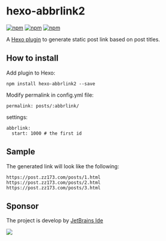 # hexo-abbrlink2
[![npm](https://img.shields.io/npm/dm/hexo-abbrlink2.svg)](https://www.npmjs.com/package/hexo-abbrlink2)
[![npm](https://img.shields.io/npm/dy/hexo-abbrlink2.svg)](https://www.npmjs.com/package/hexo-abbrlink2)
[![npm](https://img.shields.io/npm/dt/hexo-abbrlink2.svg)](https://www.npmjs.com/package/hexo-abbrlink2)

A [Hexo plugin](https://hexo.io/plugins/) to generate static post link based on post titles.

## How to install

Add plugin to Hexo:

```
npm install hexo-abbrlink2 --save
```

Modify permalink in config.yml file:

```
permalink: posts/:abbrlink/
```

settings:

```
abbrlink:
  start: 1000 # the first id
```

## Sample

The generated link will look like the following:

```
https://post.zz173.com/posts/1.html
https://post.zz173.com/posts/2.html
https://post.zz173.com/posts/3.html
```


## Sponsor
The project is develop by [JetBrains Ide](https://www.jetbrains.com/?from=puck)

[![](https://www.jetbrains.com/company/brand/img/logo1.svg)](https://www.jetbrains.com/?from=puck)
